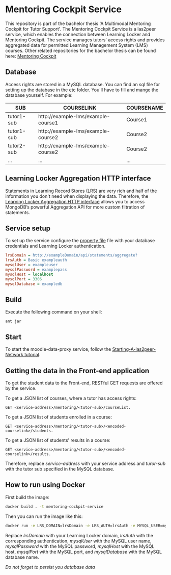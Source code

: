 Mentoring Cockpit Service
===========================================
This repository is part of the bachelor thesis 'A Multimodal Mentoring Cockpit for Tutor Support'.
The Mentoring Cockpit Service is a las2peer service, which enables the connection between Learning Locker and Mentoring Cockpit.
The service manages tutors' access rights and provides aggregated data for permitted Learning Management System (LMS) courses.
Other related repositories for the bachelor thesis can be found here: [Mentoring Cockpit](https://github.com/rwth-acis/Mentoring-Cockpit)

Database
---------
Access rights are stored in a MySQL database. You can find an sql file for setting up the database in the [etc](etc) folder. You'll have to fill and mange the database yourself. For example:

| SUB  | COURSELINK | COURSENAME |
| ------------- | ------------- | ------------- |
| tutor1-sub  | http://example-lms/example-course1 | Course1 |
| tutor1-sub  | http://example-lms/example-course2  | Course2 |
| tutor2-sub  | http://example-lms/example-course2  | Course2 |
|  ... | ...  | ... |


Learning Locker Aggregation HTTP interface
-------------------------------------
Statements in Learning Record Stores (LRS) are very rich and half of the information you don't need when displaying the data. Therefore, the [Learning Locker Aggregation HTTP interface](http://docs.learninglocker.net/http-aggregation) allows you to access MongoDB’s powerful Aggregation API for more custom filtration of statements.


Service setup
-------------
To set up the service configure the [property file](etc/i5.las2peer.services.mentoringCockpitService.MentoringCockService.properties) file with your database credentials and Learning Locker authentication.
```INI
lrsDomain = http://exampleDomain/api/statements/aggregate?
lrsAuth = Basic exampleauth
mysqlUser = exampleuser
mysqlPassword = examplepass
mysqlHost = localhost
mysqlPort = 3306
mysqlDatabase = exampledb
```

Build
--------
Execute the following command on your shell:

```shell
ant jar 
```

Start
--------

To start the moodle-data-proxy service, follow the [Starting-A-las2peer-Network tutorial](https://github.com/rwth-acis/las2peer-Template-Project/wiki/Starting-A-las2peer-Network).


Getting the data in the Front-end application
-----------------------

To get the student data to the Front-end, RESTful GET requests are offered by the service. 

To get a JSON list of courses, where a tutor has access rights:
```
GET <service-address>/mentoring/<tutor-sub>/courseList.
```

To get a JSON list of students enrolled in a course:
```
GET <service-address>/mentoring/<tutor-sub>/<encoded-courselink>/students.
```
 
To get a JSON list of students' results in a course:
```
GET <service-address>/mentoring/<tutor-sub>/<encoded-courselink>/results.
```

Therefore, replace *service-address* with your service address and *turor-sub* with the tutor sub specified in the MySQL database.



How to run using Docker
-------------------

First build the image:
```bash
docker build . -t mentoring-cockpit-service
```

Then you can run the image like this:

```bash
docker run -e LRS_DOMAIN=lrsDomain -e LRS_AUTH=lrsAuth -e MYSQL_USER=mysqlUser -e MYSQL_PASSWORD=mysqlPassword -e MYSQL_HOST=mysqlHost -e MYSQL_PORT=mysqlPort -e MYSQL_DATABASE=mysqlDatabase -p 9011:9011 mentoring-cockpit-service
```

Replace *lrsDomain* with your Learning Locker domain, *lrsAuth* with the corresponding authentication, *mysqlUser* with the MySQL user name, *mysqlPassword* with the MySQL password, *mysqlHost* with the MySQL host, *mysqlPort* with the MySQL port, and *mysqlDatabase* with the MySQL database name. 

*Do not forget to persist you database data*